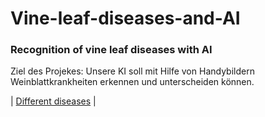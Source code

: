 # Vine-leaf-diseases-and-AI

### Recognition of vine leaf diseases with AI

Ziel des Projekes: Unsere KI soll mit Hilfe von Handybildern Weinblattkrankheiten erkennen und unterscheiden können.

| [Different diseases](https://matheli.github.io/Vine-leaf-diseases-and-AI/) |
